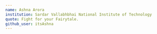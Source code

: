 ```yaml
---
name: Ashna Arora
institution: Sardar Vallabhbhai National Institute of Technology
quote: Fight for your Fairytale.
github_user: itsAshna
---
```

